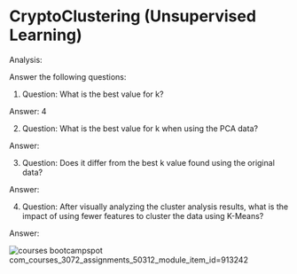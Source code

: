 # CryptoClustering (Unsupervised Learning)

Analysis:

Answer the following questions:
1) Question: What is the best value for k?

  Answer: 4

2) Question: What is the best value for k when using the PCA data?

  Answer: 

3) Question: Does it differ from the best k value found using the original data?

  Answer: 

4) Question: After visually analyzing the cluster analysis results, what is the impact of using fewer features to cluster the data using K-Means?

  Answer: 

![courses bootcampspot com_courses_3072_assignments_50312_module_item_id=913242](https://github.com/AnkitMukherjee18/CryptoClustering/assets/126198002/ad7248bd-7743-4933-a9d4-93681dc15432)
